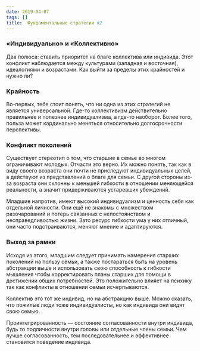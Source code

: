 ```yaml
---
date: 2019-04-07
tags: []
title:  Фундаментальные стратегии #2
---
```


### «Индивидуально» и «Коллективно»

Два полюса: ставить приоритет на благе коллектива или индивида. Этот конфликт наблюдается между культурами (западная и восточная), идеалогиями и возрастами. Как выйти за пределы этих крайностей и нужно ли?

### Крайность

Во-первых, тебе стоит понять, что ни одна из этих стратегий не является универсальной. Где-то коллективизм действительно правильнее и полезнее индивидуализма, а где-то наоборот. Более того, польза может кардинально меняться относительно долгосрочности перспективы.

### Конфликт поколений

Существует стереотип о том, что старшие в семье во многом ограничивают молодых. Oтчасти это верно. Их можно понять, так как в виду своего возраста они почти не приследуют индивидуальных целей, а действуют из представлений о благе для семьи. С другой стороны из-за возраста они склонны к меньшей гибкости в отношении меняющейся реальности, а значит придерживаются устаревших убеждений.

Младшие напротив, имеют высокий индивидуализм и ценность себя как отдельной личности. Oни ещё не знакомы с множеством разочарований и потерь связанных с непостоянством и несправедливостью жизни. Зато ресурс гибкости ума у них отличный, они часто подстраиваются, меняют мнение и адаптируются.

### Выход за рамки

Исходя из этого, младшим следует принимать намерения старших поколений на пользу семьи, а также постараться быть на уровень абстракции выше и использовать свою способность к гибкости мышления чтобы корректировать планы старших для помощи в достижении общих потребностей. Это положительно влияет на психику так как конфликты в отношении семьи исчерпываются.

Коллектив это тот же индивид, но на абстракцию выше. Можно сказать, что пожилые люди тоже индивидуалисты, но как индивида они видят свою семью.

Проинтегрированность — состояние согласованности внутри индивида, будь то подличности внутри головы или отдельные члены семьи. Чем лучше согласованность, тем последовательнее и эффективнее становится поведение индивида.
